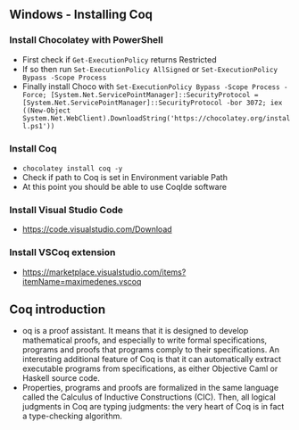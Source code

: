 ## Windows - Installing Coq
### Install Chocolatey with PowerShell
* First check if `Get-ExecutionPolicy` returns Restricted
* If so then run `Set-ExecutionPolicy AllSigned` or `Set-ExecutionPolicy Bypass -Scope Process`
* Finally install Choco with `Set-ExecutionPolicy Bypass -Scope Process -Force; [System.Net.ServicePointManager]::SecurityProtocol = [System.Net.ServicePointManager]::SecurityProtocol -bor 3072; iex ((New-Object System.Net.WebClient).DownloadString('https://chocolatey.org/install.ps1'))`

### Install Coq
*   `chocolatey install coq -y`
*   Check if path to Coq is set in Environment variable Path
* At this point you should be able to use CoqIde software

### Install Visual Studio Code
* https://code.visualstudio.com/Download

### Install VSCoq extension
* https://marketplace.visualstudio.com/items?itemName=maximedenes.vscoq

## Coq introduction
* oq is a proof assistant. It means that it is designed to develop mathematical proofs, and especially to write formal specifications, programs and proofs that programs comply to their specifications. An interesting additional feature of Coq is that it can automatically extract executable programs from specifications, as either Objective Caml or Haskell source code.
* Properties, programs and proofs are formalized in the same language called the Calculus of Inductive Constructions (CIC). Then, all logical judgments in Coq are typing judgments: the very heart of Coq is in fact a type-checking algorithm.
